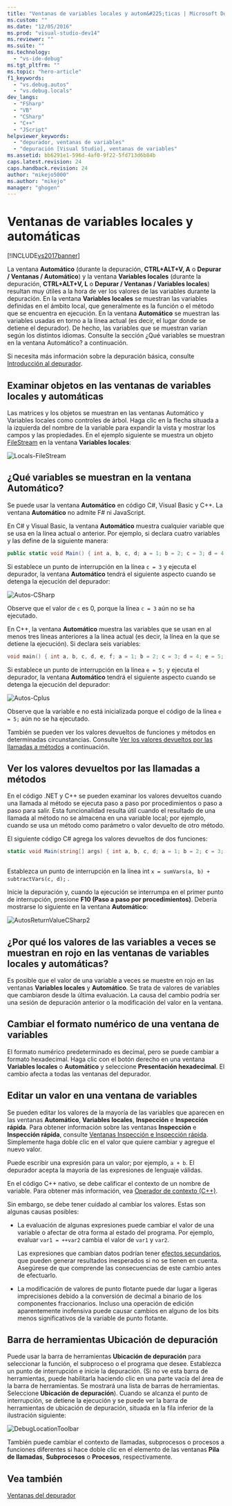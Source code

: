 ```yaml
---
title: "Ventanas de variables locales y autom&#225;ticas | Microsoft Docs"
ms.custom: ""
ms.date: "12/05/2016"
ms.prod: "visual-studio-dev14"
ms.reviewer: ""
ms.suite: ""
ms.technology: 
  - "vs-ide-debug"
ms.tgt_pltfrm: ""
ms.topic: "hero-article"
f1_keywords: 
  - "vs.debug.autos"
  - "vs.debug.locals"
dev_langs: 
  - "FSharp"
  - "VB"
  - "CSharp"
  - "C++"
  - "JScript"
helpviewer_keywords: 
  - "depurador, ventanas de variables"
  - "depuración [Visual Studio], ventanas de variables"
ms.assetid: bb6291e1-596d-4af0-9f22-5fd713d6b84b
caps.latest.revision: 24
caps.handback.revision: 24
author: "mikejo5000"
ms.author: "mikejo"
manager: "ghogen"
---
```

# Ventanas de variables locales y autom&#225;ticas
[!INCLUDE[vs2017banner](../code-quality/includes/vs2017banner.md)]

La ventana **Automático** \(durante la depuración, **CTRL\+ALT\+V, A** o **Depurar \/ Ventanas \/ Automático**\) y la ventana **Variables locales** \(durante la depuración, **CTRL\+ALT\+V, L** o **Depurar \/ Ventanas \/ Variables locales**\) resultan muy útiles a la hora de ver los valores de las variables durante la depuración. En la ventana **Variables locales** se muestran las variables definidas en el ámbito local, que generalmente es la función o el método que se encuentra en ejecución. En la ventana **Automático** se muestran las variables usadas en torno a la línea actual \(es decir, el lugar donde se detiene el depurador\). De hecho, las variables que se muestran varían según los distintos idiomas. Consulte la sección ¿Qué variables se muestran en la ventana Automático? a continuación.  
  
 Si necesita más información sobre la depuración básica, consulte [Introducción al depurador](../debugger/getting-started-with-the-debugger.md).  
  
## Examinar objetos en las ventanas de variables locales y automáticas  
 Las matrices y los objetos se muestran en las ventanas Automático y Variables locales como controles de árbol. Haga clic en la flecha situada a la izquierda del nombre de la variable para expandir la vista y mostrar los campos y las propiedades. En el ejemplo siguiente se muestra un objeto [FileStream](../Topic/FileStream%20Class.md) en la ventana **Variables locales**:  
  
 ![Locals&#45;FileStream](../debugger/media/locals-filestream.png "Locals\-FileStream")  
  
## ¿Qué variables se muestran en la ventana Automático?  
 Se puede usar la ventana **Automático** en código C\#, Visual Basic y C\+\+. La ventana **Automático** no admite F\# ni JavaScript.  
  
 En C\# y Visual Basic, la ventana **Automático** muestra cualquier variable que se usa en la línea actual o anterior. Por ejemplo, si declara cuatro variables y las define de la siguiente manera:  
  
```c#  
public static void Main() { int a, b, c, d; a = 1; b = 2; c = 3; d = 4; }  
```  
  
 Si establece un punto de interrupción en la línea `c = 3` y ejecuta el depurador, la ventana **Automático** tendrá el siguiente aspecto cuando se detenga la ejecución del depurador:  
  
 ![Autos&#45;CSharp](../debugger/media/autos-csharp.png "Autos\-CSharp")  
  
 Observe que el valor de `c` es 0, porque la línea `c = 3` aún no se ha ejecutado.  
  
 En C\+\+, la ventana **Automático** muestra las variables que se usan en al menos tres líneas anteriores a la línea actual \(es decir, la línea en la que se detiene la ejecución\). Si declara seis variables:  
  
```cpp  
void main() { int a, b, c, d, e, f; a = 1; b = 2; c = 3; d = 4; e = 5; f = 6; }  
```  
  
 Si establece un punto de interrupción en la línea `e = 5;` y ejecuta el depurador, la ventana **Automático** tendrá el siguiente aspecto cuando se detenga la ejecución del depurador:  
  
 ![Autos&#45;Cplus](../debugger/media/autos-cplus.png "Autos\-Cplus")  
  
 Observe que la variable e no está inicializada porque el código de la línea  `e = 5;`  aún no se ha ejecutado.  
  
 También se pueden ver los valores devueltos de funciones y métodos en determinadas circunstancias. Consulte [Ver los valores devueltos por las llamadas a métodos](#bkmk_returnValue) a continuación.  
  
##  <a name="bkmk_returnValue"></a> Ver los valores devueltos por las llamadas a métodos  
 En el código .NET y C\+\+ se pueden examinar los valores devueltos cuando una llamada al método se ejecuta paso a paso por procedimientos o paso a paso para salir. Esta funcionalidad resulta útil cuando el resultado de una llamada al método no se almacena en una variable local; por ejemplo, cuando se usa un método como parámetro o valor devuelto de otro método.  
  
 El siguiente código C\# agrega los valores devueltos de dos funciones:  
  
```c#  
static void Main(string[] args) { int a, b, c, d; a = 1; b = 2; c = 3; d = 4; int x = sumVars(a, b) + subtractVars(c, d); } private static int sumVars(int i, int j) { return i + j; } private static int subtractVars(int i, int j) { return j - i; }  
  
```  
  
 Establezca un punto de interrupción en la línea int `x = sumVars(a, b) + subtractVars(c, d);` .  
  
 Inicie la depuración y, cuando la ejecución se interrumpa en el primer punto de interrupción, presione **F10 \(Paso a paso por procedimientos\)**. Debería mostrarse lo siguiente en la ventana **Automático**:  
  
 ![AutosReturnValueCSharp2](../debugger/media/autosreturnvaluecsharp2.png "AutosReturnValueCSharp2")  
  
## ¿Por qué los valores de las variables a veces se muestran en rojo en las ventanas de variables locales y automáticas?  
 Es posible que el valor de una variable a veces se muestre en rojo en las ventanas **Variables locales** y **Automático**. Se trata de valores de variables que cambiaron desde la última evaluación. La causa del cambio podría ser una sesión de depuración anterior o la modificación del valor en la ventana.  
  
## Cambiar el formato numérico de una ventana de variables  
 El formato numérico predeterminado es decimal, pero se puede cambiar a formato hexadecimal. Haga clic con el botón derecho en una ventana **Variables locales** o **Automático** y seleccione **Presentación hexadecimal**. El cambio afecta a todas las ventanas del depurador.  
  
## Editar un valor en una ventana de variables  
 Se pueden editar los valores de la mayoría de las variables que aparecen en las ventanas **Automático**, **Variables locales**, **Inspección** e **Inspección rápida**. Para obtener información sobre las ventanas **Inspección** e **Inspección rápida**, consulte [Ventanas Inspección e Inspección rápida](../debugger/watch-and-quickwatch-windows.md). Simplemente haga doble clic en el valor que quiere cambiar y agregue el nuevo valor.  
  
 Puede escribir una expresión para un valor; por ejemplo, `a + b`. El depurador acepta la mayoría de las expresiones de lenguaje válidas.  
  
 En el código C\+\+ nativo, se debe calificar el contexto de un nombre de variable. Para obtener más información, vea [Operador de contexto \(C\+\+\)](../debugger/context-operator-cpp.md).  
  
 Sin embargo, se debe tener cuidado al cambiar los valores. Estas son algunas causas posibles:  
  
-   La evaluación de algunas expresiones puede cambiar el valor de una variable o afectar de otra forma al estado del programa. Por ejemplo, evaluar `var1 = ++var2` cambia el valor de `var1` y `var2`.  
  
     Las expresiones que cambian datos podrían tener [efectos secundarios](https://en.wikipedia.org/wiki/Side_effect_\(computer_science\)), que pueden generar resultados inesperados si no se tienen en cuenta. Asegúrese de que comprende las consecuencias de este cambio antes de efectuarlo.  
  
-   La modificación de valores de punto flotante puede dar lugar a ligeras imprecisiones debido a la conversión de decimal a binario de los componentes fraccionarios. Incluso una operación de edición aparentemente inofensiva puede causar cambios en alguno de los bits menos significativos de la variable de punto flotante.  
  
## Barra de herramientas Ubicación de depuración  
 Puede usar la barra de herramientas **Ubicación de depuración** para seleccionar la función, el subproceso o el programa que desee. Establezca un punto de interrupción e inicie la depuración. \(Si no ve esta barra de herramientas, puede habilitarla haciendo clic en una parte vacía del área de la barra de herramientas. Se mostrará una lista de barras de herramientas. Seleccione **Ubicación de depuración**\). Cuando se alcanza el punto de interrupción, se detiene la ejecución y se puede ver la barra de herramientas de ubicación de depuración, situada en la fila inferior de la ilustración siguiente:  
  
 ![DebugLocationToolbar](../debugger/media/debuglocationtoolbar.png "DebugLocationToolbar")  
  
 También puede cambiar el contexto de llamadas, subprocesos o procesos a funciones diferentes si hace doble clic en el elemento de las ventanas **Pila de llamadas**, **Subprocesos** o **Procesos**, respectivamente.  
  
## Vea también  
 [Ventanas del depurador](../debugger/debugger-windows.md)